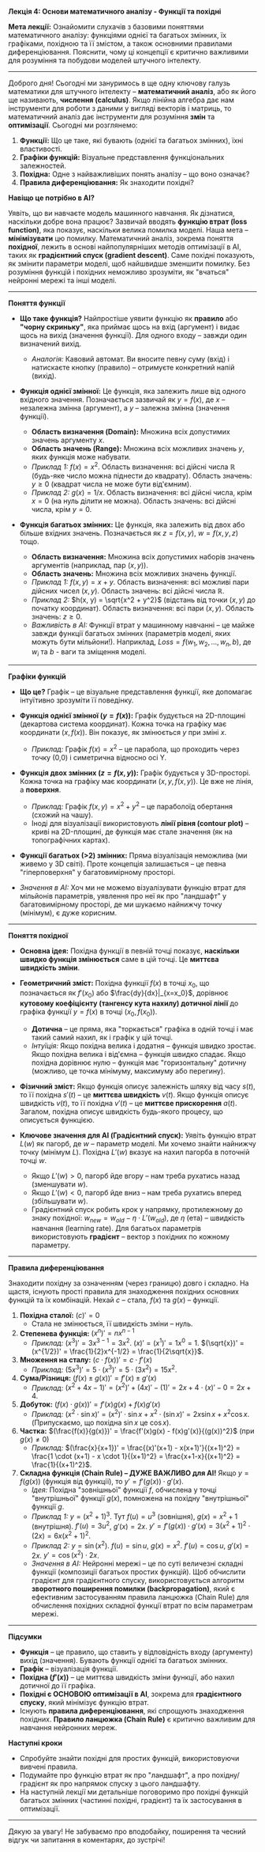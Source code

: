 **Лекція 4: Основи математичного аналізу - Функції та похідні**

**Мета лекції:** Ознайомити слухачів з базовими поняттями математичного аналізу: функціями однієї та багатьох змінних, їх графіками, похідною та її змістом, а також основними правилами диференціювання. Пояснити, чому ці концепції є критично важливими для розуміння та побудови моделей штучного інтелекту.

---

Доброго дня! Сьогодні ми зануримось в ще одну ключову галузь математики для штучного інтелекту – **математичний аналіз**, або як його ще називають, **числення (calculus)**. Якщо лінійна алгебра дає нам інструменти для роботи з даними у вигляді векторів і матриць, то математичний аналіз дає інструменти для розуміння **змін** та **оптимізації**. Сьогодні ми розглянемо:

1.  **Функції:** Що це таке, які бувають (однієї та багатьох змінних), їхні властивості.
2.  **Графіки функцій:** Візуальне представлення функціональних залежностей.
3.  **Похідна:** Одне з найважливіших понять аналізу – що воно означає?
4.  **Правила диференціювання:** Як знаходити похідні?

**Навіщо це потрібно в AI?**

Уявіть, що ви навчаєте модель машинного навчання. Як дізнатися, наскільки добре вона працює? Зазвичай вводять **функцію втрат (loss function)**, яка показує, наскільки велика помилка моделі. Наша мета – **мінімізувати** цю помилку. Математичний аналіз, зокрема поняття **похідної**, лежить в основі найпопулярніших методів оптимізації в AI, таких як **градієнтний спуск (gradient descent)**. Саме похідні показують, як змінити параметри моделі, щоб найшвидше зменшити помилку. Без розуміння функцій і похідних неможливо зрозуміти, як "вчаться" нейронні мережі та інші моделі.

---

**Поняття функції**

* **Що таке функція?**
    Найпростіше уявити функцію як **правило** або **"чорну скриньку"**, яка приймає щось на вхід (аргумент) і видає щось на вихід (значення функції). Для одного входу – завжди один визначений вихід.
    * *Аналогія:* Кавовий автомат. Ви вносите певну суму (вхід) і натискаєте кнопку (правило) – отримуєте конкретний напій (вихід).

* **Функція однієї змінної:**
    Це функція, яка залежить лише від одного вхідного значення. Позначається зазвичай як $y = f(x)$, де $x$ – незалежна змінна (аргумент), а $y$ – залежна змінна (значення функції).
    * **Область визначення (Domain):** Множина всіх допустимих значень аргументу $x$.
    * **Область значень (Range):** Множина всіх можливих значень $y$, яких функція може набувати.
    * *Приклад 1:* $f(x) = x^2$.
        Область визначення: всі дійсні числа $\mathbb{R}$ (будь-яке число можна піднести до квадрату).
        Область значень: $y \ge 0$ (квадрат числа не може бути від'ємним).
    * *Приклад 2:* $g(x) = 1/x$.
        Область визначення: всі дійсні числа, крім $x=0$ (на нуль ділити не можна).
        Область значень: всі дійсні числа, крім $y=0$.

* **Функція багатьох змінних:**
    Це функція, яка залежить від двох або більше вхідних значень. Позначається як $z = f(x, y)$, $w = f(x, y, z)$ тощо.
    * **Область визначення:** Множина всіх допустимих наборів значень аргументів (наприклад, пар $(x, y)$).
    * **Область значень:** Множина всіх можливих значень функції.
    * *Приклад 1:* $f(x, y) = x + y$.
        Область визначення: всі можливі пари дійсних чисел $(x, y)$.
        Область значень: всі дійсні числа $\mathbb{R}$.
    * *Приклад 2:* $h(x, y) = \sqrt{x^2 + y^2}$ (відстань від точки $(x, y)$ до початку координат).
        Область визначення: всі пари $(x, y)$.
        Область значень: $z \ge 0$.
    * *Важливість в AI:* Функції втрат у машинному навчанні – це майже завжди функції багатьох змінних (параметрів моделі, яких можуть бути мільйони!). Наприклад, $Loss = f(w_1, w_2, ..., w_n, b)$, де $w_i$ та $b$ - ваги та зміщення моделі.

---

**Графіки функцій**

* **Що це?** Графік – це візуальне представлення функції, яке допомагає інтуїтивно зрозуміти її поведінку.
* **Функція однієї змінної ($y=f(x)$):**
    Графік будується на 2D-площині (декартова система координат). Кожна точка на графіку має координати $(x, f(x))$. Він показує, як змінюється $y$ при зміні $x$.
    * *Приклад:* Графік $f(x) = x^2$ – це парабола, що проходить через точку (0,0) і симетрична відносно осі Y.

* **Функція двох змінних ($z=f(x, y)$):**
    Графік будується у 3D-просторі. Кожна точка на графіку має координати $(x, y, f(x, y))$. Це вже не лінія, а **поверхня**.
    * *Приклад:* Графік $f(x, y) = x^2 + y^2$ – це параболоїд обертання (схожий на чашу).
    * Іноді для візуалізації використовують **лінії рівня (contour plot)** – криві на 2D-площині, де функція має стале значення (як на топографічних картах).
* **Функції багатьох (>2) змінних:**
    Пряма візуалізація неможлива (ми живемо у 3D світі). Проте концепція залишається – це певна "гіперповерхня" у багатовимірному просторі.
* *Значення в AI:* Хоч ми не можемо візуалізувати функцію втрат для мільйонів параметрів, уявлення про неї як про "ландшафт" у багатовимірному просторі, де ми шукаємо найнижчу точку (мінімум), є дуже корисним.

---

**Поняття похідної**

* **Основна ідея:** Похідна функції в певній точці показує, **наскільки швидко функція змінюється** саме в цій точці. Це **миттєва швидкість зміни**.

* **Геометричний зміст:**
    Похідна функції $f(x)$ в точці $x_0$, що позначається як $f'(x_0)$ або $\frac{dy}{dx}|_{x=x_0}$, дорівнює **кутовому коефіцієнту (тангенсу кута нахилу) дотичної лінії** до графіка функції $y=f(x)$ в точці $(x_0, f(x_0))$.
    * **Дотична** – це пряма, яка "торкається" графіка в одній точці і має такий самий нахил, як і графік у цій точці.
    * *Інтуїція:* Якщо похідна велика і додатня – функція швидко зростає. Якщо похідна велика і від'ємна – функція швидко спадає. Якщо похідна дорівнює нулю – функція має "горизонтальну" дотичну (можливо, це точка мінімуму, максимуму або перегину).

* **Фізичний зміст:**
    Якщо функція описує залежність шляху від часу $s(t)$, то її похідна $s'(t)$ – це **миттєва швидкість** $v(t)$. Якщо функція описує швидкість $v(t)$, то її похідна $v'(t)$ – це **миттєве прискорення** $a(t)$. Загалом, похідна описує швидкість будь-якого процесу, що описується функцією.

* **Ключове значення для AI (Градієнтний спуск):**
    Уявіть функцію втрат $L(w)$ як пагорб, де $w$ – параметр моделі. Ми хочемо знайти найнижчу точку (мінімум $L$). Похідна $L'(w)$ вказує на нахил пагорба в поточній точці $w$.
    * Якщо $L'(w) > 0$, пагорб йде вгору – нам треба рухатись назад (зменшувати $w$).
    * Якщо $L'(w) < 0$, пагорб йде вниз – нам треба рухатись вперед (збільшувати $w$).
    * Градієнтний спуск робить крок у напрямку, протилежному до знаку похідної: $w_{new} = w_{old} - \eta \cdot L'(w_{old})$, де $\eta$ (ета) – швидкість навчання (learning rate). Для багатьох параметрів використовують **градієнт** – вектор з похідних по кожному параметру.

---

**Правила диференціювання**

Знаходити похідну за означенням (через границю) довго і складно. На щастя, існують прості правила для знаходження похідних основних функцій та їх комбінацій. Нехай $c$ – стала, $f(x)$ та $g(x)$ – функції.

1.  **Похідна сталої:** $(c)' = 0$
    * Стала не змінюється, її швидкість зміни – нуль.
2.  **Степенева функція:** $(x^n)' = n x^{n-1}$
    * *Приклад:* $(x^3)' = 3x^{3-1} = 3x^2$. $(x)' = (x^1)' = 1x^0 = 1$. $(\sqrt{x})' = (x^{1/2})' = \frac{1}{2}x^{-1/2} = \frac{1}{2\sqrt{x}}$.
3.  **Множення на сталу:** $(c \cdot f(x))' = c \cdot f'(x)$
    * *Приклад:* $(5x^3)' = 5 \cdot (x^3)' = 5 \cdot (3x^2) = 15x^2$.
4.  **Сума/Різниця:** $(f(x) \pm g(x))' = f'(x) \pm g'(x)$
    * *Приклад:* $(x^2 + 4x - 1)' = (x^2)' + (4x)' - (1)' = 2x + 4 \cdot (x)' - 0 = 2x + 4$.
5.  **Добуток:** $(f(x) \cdot g(x))' = f'(x)g(x) + f(x)g'(x)$
    * *Приклад:* $(x^2 \cdot \sin x)' = (x^2)' \cdot \sin x + x^2 \cdot (\sin x)' = 2x \sin x + x^2 \cos x$. (Припускаємо, що похідна $\sin x$ це $\cos x$).
6.  **Частка:** $(\frac{f(x)}{g(x)})' = \frac{f'(x)g(x) - f(x)g'(x)}{(g(x))^2}$ (при $g(x) \neq 0$)
    * *Приклад:* $(\frac{x}{x+1})' = \frac{(x)'(x+1) - x(x+1)'}{(x+1)^2} = \frac{1 \cdot (x+1) - x \cdot 1}{(x+1)^2} = \frac{x+1-x}{(x+1)^2} = \frac{1}{(x+1)^2}$.
7.  **Складна функція (Chain Rule) – ДУЖЕ ВАЖЛИВО для AI!**
    Якщо $y = f(g(x))$ (функція від функції), то $y' = f'(g(x)) \cdot g'(x)$.
    * *Ідея:* Похідна "зовнішньої" функції $f$, обчислена у точці "внутрішньої" функції $g(x)$, помножена на похідну "внутрішньої" функції $g$.
    * *Приклад 1:* $y = (x^2+1)^3$. Тут $f(u)=u^3$ (зовнішня), $g(x)=x^2+1$ (внутрішня).
        $f'(u) = 3u^2$, $g'(x) = 2x$.
        $y' = f'(g(x)) \cdot g'(x) = 3(x^2+1)^2 \cdot (2x) = 6x(x^2+1)^2$.
    * *Приклад 2:* $y = \sin(x^2)$. $f(u)=\sin u$, $g(x)=x^2$. $f'(u)=\cos u$, $g'(x)=2x$.
        $y' = \cos(x^2) \cdot 2x$.
    * *Значення в AI:* Нейронні мережі – це по суті величезні складні функції (композиції багатьох простих функцій). Щоб обчислити градієнт для градієнтного спуску, використовується алгоритм **зворотного поширення помилки (backpropagation)**, який є ефективним застосуванням правила ланцюжка (Chain Rule) для обчислення похідних складної функції втрат по всім параметрам мережі.

---

**Підсумки**

* **Функція** – це правило, що ставить у відповідність входу (аргументу) вихід (значення). Бувають функції однієї та багатьох змінних.
* **Графік** – візуалізація функції.
* **Похідна ($f'(x)$)** – це миттєва швидкість зміни функції, або нахил дотичної до її графіка.
* **Похідні є ОСНОВОЮ оптимізації в AI**, зокрема для **градієнтного спуску**, який мінімізує функцію втрат.
* Існують **правила диференціювання**, які спрощують знаходження похідних. **Правило ланцюжка (Chain Rule)** є критично важливим для навчання нейронних мереж.

**Наступні кроки**

* Спробуйте знайти похідні для простих функцій, використовуючи вивчені правила.
* Подумайте про функцію втрат як про "ландшафт", а про похідну/градієнт як про напрямок спуску з цього ландшафту.
* На наступній лекції ми детальніше поговоримо про похідні функцій багатьох змінних (частинні похідні, градієнт) та їх застосування в оптимізації.

---

Дякую за увагу! Не забуваємо про вподобайку, поширення та чесний відгук чи запитання в коментарях, до зустрічі!